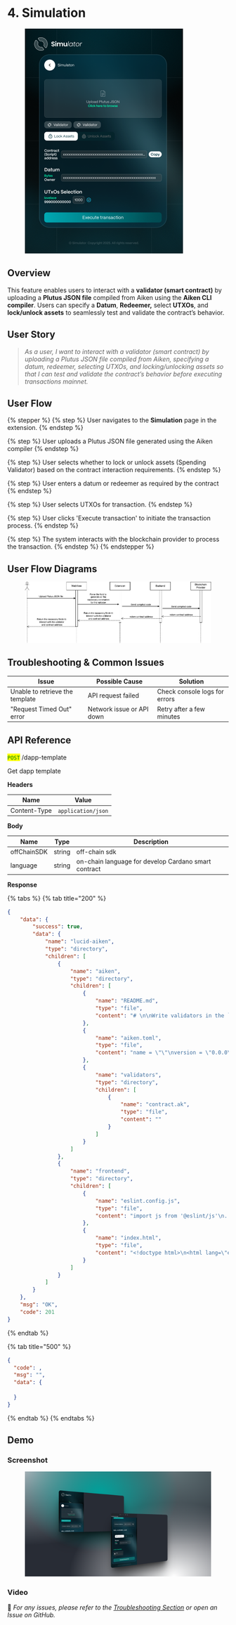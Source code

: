 # 4. Simulation

<figure><img src="../.gitbook/assets/Simulation.png" alt="" width="360"><figcaption></figcaption></figure>

## Overview

This feature enables users to interact with a **validator (smart contract)** by uploading a **Plutus JSON file** compiled from Aiken using the **Aiken CLI compiler**. Users can specify a **Datum**, **Redeemer,** select **UTXOs**, and **lock/unlock assets** to seamlessly test and validate the contract’s behavior.

## **User Story**

> _As a user, I want to interact with a validator (smart contract) by uploading a Plutus JSON file compiled from Aiken, specifying a datum, redeemer, selecting UTXOs, and locking/unlocking assets so that I can test and validate the contract’s behavior before executing transactions mainnet._

## **User Flow**

{% stepper %}
{% step %}
User navigates to the **Simulation** page in the extension.
{% endstep %}

{% step %}
User uploads a Plutus JSON file generated using the Aiken compiler
{% endstep %}

{% step %}
User selects whether to lock or unlock assets (Spending Validator) based on the contract interaction requirements.
{% endstep %}

{% step %}
User enters a datum or redeemer as required by the contract
{% endstep %}

{% step %}
User selects UTXOs for transaction.
{% endstep %}

{% step %}
User clicks 'Execute transaction' to initiate the transaction process.
{% endstep %}

{% step %}
The system interacts with the blockchain provider to process the transaction.
{% endstep %}
{% endstepper %}

## User Flow Diagrams

<figure><img src="../.gitbook/assets/simulation-diagram.png" alt=""><figcaption></figcaption></figure>

## Troubleshooting & Common Issues

| **Issue**                       | **Possible Cause**        | **Solution**                  |
| ------------------------------- | ------------------------- | ----------------------------- |
| Unable to retrieve the template | API request failed        | Check console logs for errors |
| "Request Timed Out" error       | Network issue or API down | Retry after a few minutes     |

## API Reference

<mark style="color:green;">`POST`</mark> /dapp-template

Get dapp template

**Headers**

| Name         | Value              |
| ------------ | ------------------ |
| Content-Type | `application/json` |

**Body**

| Name        | Type   | Description                                          |
| ----------- | ------ | ---------------------------------------------------- |
| offChainSDK | string | off-chain sdk                                        |
| language    | string | on-chain language for develop Cardano smart contract |

**Response**

{% tabs %}
{% tab title="200" %}
```json
{
    "data": {
        "success": true,
        "data": {
            "name": "lucid-aiken",
            "type": "directory",
            "children": [
                {
                    "name": "aiken",
                    "type": "directory",
                    "children": [
                        {
                            "name": "README.md",
                            "type": "file",
                            "content": "# \n\nWrite validators in the `validators` folder..."
                        },
                        {
                            "name": "aiken.toml",
                            "type": "file",
                            "content": "name = \"\"\nversion = \"0.0.0\"\n..."
                        },
                        {
                            "name": "validators",
                            "type": "directory",
                            "children": [
                                {
                                    "name": "contract.ak",
                                    "type": "file",
                                    "content": ""
                                }
                            ]
                        }
                    ]
                },
                {
                    "name": "frontend",
                    "type": "directory",
                    "children": [
                        {
                            "name": "eslint.config.js",
                            "type": "file",
                            "content": "import js from '@eslint/js'\n..."
                        },
                        {
                            "name": "index.html",
                            "type": "file",
                            "content": "<!doctype html>\n<html lang=\"en\">..."
                        }
                    ]
                }
            ]
        }
    },
    "msg": "OK",
    "code": 201
}

```
{% endtab %}

{% tab title="500" %}
```json
{
  "code": ,
  "msg": "",
  "data": {
  
  }
}
```
{% endtab %}
{% endtabs %}

## Demo

### Screenshot

<figure><img src="../.gitbook/assets/simulation.png" alt=""><figcaption></figcaption></figure>



### Video



🔹 _For any issues, please refer to the_ [_Troubleshooting Section_](4.-simulation.md#troubleshooting-and-common-issues) _or open an Issue on GitHub._

